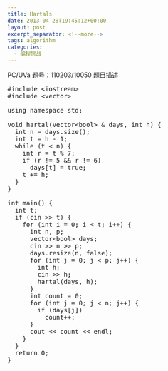 ```yaml
---
title: Hartals
date: 2013-04-28T19:45:12+00:00
layout: post
excerpt_separator: <!--more-->
tags: algorithm
categories:
  - 编程挑战
---
```

PC/UVa 题号：110203/10050 <a href="http://uva.onlinejudge.org/index.php?option=com_onlinejudge&Itemid=8&category=30&page=show_problem&problem=991" target="_blank">题目描述</a><!--more-->

<pre class="brush: cpp; title: ; notranslate" title="">#include &lt;iostream&gt;
#include &lt;vector&gt;

using namespace std;

void hartal(vector&lt;bool&gt; & days, int h) {
  int n = days.size();
  int t = h - 1;
  while (t &lt; n) {
    int r = t % 7;
    if (r != 5 && r != 6)
      days[t] = true;
    t += h;
  }
}

int main() {
  int t;
  if (cin &gt;&gt; t) {
    for (int i = 0; i &lt; t; i++) {
      int n, p;
      vector&lt;bool&gt; days;
      cin &gt;&gt; n &gt;&gt; p;
      days.resize(n, false);
      for (int j = 0; j &lt; p; j++) {
        int h;
        cin &gt;&gt; h;
        hartal(days, h);
      }
      int count = 0;
      for (int j = 0; j &lt; n; j++) {
        if (days[j])
          count++;
      }
      cout &lt;&lt; count &lt;&lt; endl;
    }
  }
  return 0;
}
</pre>

<div class="addtoany_share_save_container addtoany_content_bottom">
  <div class="a2a_kit a2a_kit_size_32 addtoany_list a2a_target" id="wpa2a_8">
    <a class="a2a_button_facebook" href="http://www.addtoany.com/add_to/facebook?linkurl=http%3A%2F%2Fkuangtong.me%2F2013%2F04%2F28%2Fhartals%2F&linkname=Hartals" title="Facebook" rel="nofollow" target="_blank"></a><a class="a2a_button_twitter" href="http://www.addtoany.com/add_to/twitter?linkurl=http%3A%2F%2Fkuangtong.me%2F2013%2F04%2F28%2Fhartals%2F&linkname=Hartals" title="Twitter" rel="nofollow" target="_blank"></a><a class="a2a_button_google_plus" href="http://www.addtoany.com/add_to/google_plus?linkurl=http%3A%2F%2Fkuangtong.me%2F2013%2F04%2F28%2Fhartals%2F&linkname=Hartals" title="Google+" rel="nofollow" target="_blank"></a><a class="a2a_button_sina_weibo" href="http://www.addtoany.com/add_to/sina_weibo?linkurl=http%3A%2F%2Fkuangtong.me%2F2013%2F04%2F28%2Fhartals%2F&linkname=Hartals" title="Sina Weibo" rel="nofollow" target="_blank"></a><a class="a2a_dd addtoany_share_save" href="https://www.addtoany.com/share_save"></a>
  </div>
</div>